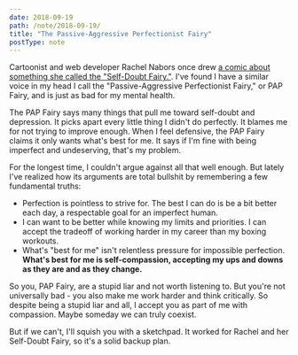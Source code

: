 ```yaml
---
date: 2018-09-19
path: /note/2018-09-19/
title: "The Passive-Aggressive Perfectionist Fairy"
postType: note
---
```


Cartoonist and web developer Rachel Nabors once drew [a comic about something she called the "Self-Doubt Fairy."](http://www.rachelthegreat.com/comics_stories/self-doubt-fairy/). I've found I have a similar voice in my head I call the "Passive-Aggressive Perfectionist Fairy," or PAP Fairy, and is just as bad for my mental health.

The PAP Fairy says many things that pull me toward self-doubt and depression. It picks apart every little thing I didn't do perfectly. It blames me for not trying to improve enough. When I feel defensive, the PAP Fairy claims it only wants what's best for me. It says if I'm fine with being imperfect and undeserving, that's my problem.

For the longest time, I couldn't argue against all that well enough. But lately I've realized how its arguments are total bullshit by remembering a few fundamental truths:

* Perfection is pointless to strive for. The best I can do is be a bit better each day, a respectable goal for an imperfect human.
* I can want to be better while knowing my limits and priorities. I can accept the tradeoff of working harder in my career than my boxing workouts.
* What's "best for me" isn't relentless pressure for impossible perfection. **What's best for me is self-compassion, accepting my ups and downs as they are and as they change.**

So you, PAP Fairy, are a stupid liar and not worth listening to. But you're not universally bad - you also make me work harder and think critically. So despite being a stupid liar and all, I accept you as part of me with compassion. Maybe someday we can truly coexist.

But if we can't, I'll squish you with a sketchpad. It worked for Rachel and her Self-Doubt Fairy, so it's a solid backup plan.
